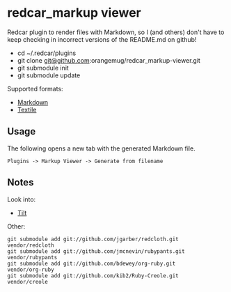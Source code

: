 # redcar_markup viewer
Redcar plugin to render files with Markdown, so I (and others) don't have to keep checking in incorrect versions of the README.md on github!

 * cd ~/.redcar/plugins
 * git clone git@github.com:orangemug/redcar_markup-viewer.git
 * git submodule init
 * git submodule update

Supported formats:

 * [Markdown](http://daringfireball.net/projects/markdown/)
 * [Textile](http://en.wikipedia.org/wiki/Textile_%28markup_language%29)


## Usage
The following opens a new tab with the generated Markdown file.

    Plugins -> Markup Viewer -> Generate from filename

## Notes
Look into:

 * [Tilt](https://github.com/rtomayko/tilt)

Other:

    git submodule add git://github.com/jgarber/redcloth.git       vendor/redcloth
    git submodule add git://github.com/jmcnevin/rubypants.git     vendor/rubypants
    git submodule add git://github.com/bdewey/org-ruby.git        vendor/org-ruby
    git submodule add git://github.com/kib2/Ruby-Creole.git       vendor/creole
